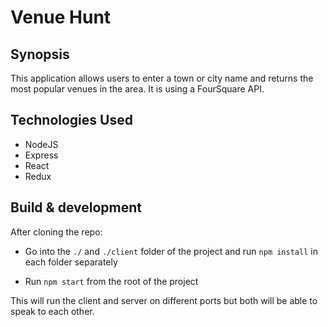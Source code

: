 # Venue Hunt

## Synopsis

This application allows users to enter a town or city name and returns the most popular venues in the area. It is
using a FourSquare API.

## Technologies Used

* NodeJS
* Express
* React
* Redux


## Build & development

After cloning the repo:

* Go into the `./` and `./client` folder of the project and run `npm install` in each folder separately

* Run `npm start` from the root of the project

This will run the client and server on different ports but both will be able to speak to each other.